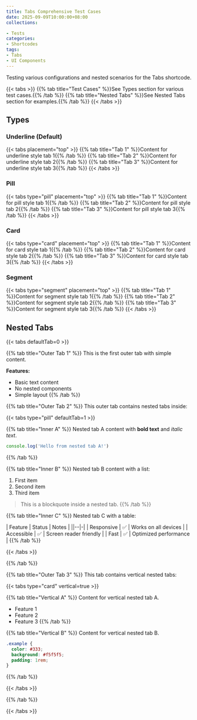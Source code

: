 ```yaml
---
title: Tabs Comprehensive Test Cases
date: 2025-09-09T10:00:00+08:00
collections:

- Tests
categories:
- Shortcodes
tags:
- Tabs
- UI Components
---
```


Testing various configurations and nested scenarios for the Tabs shortcode.

{{< tabs >}}
{{% tab title="Test Cases" %}}See Types section for various test cases.{{% /tab %}}
{{% tab title="Nested Tabs" %}}See Nested Tabs section for examples.{{% /tab %}}
{{< /tabs >}}

<!--more-->

## Types

### Underline (Default)

<!-- placement: top, bottom, left, right -->

{{< tabs placement="top" >}}
{{% tab title="Tab 1" %}}Content for underline style tab 1{{% /tab %}}
{{% tab title="Tab 2" %}}Content for underline style tab 2{{% /tab %}}
{{% tab title="Tab 3" %}}Content for underline style tab 3{{% /tab %}}
{{< /tabs >}}

### Pill

<!-- placement: top, bottom, left, right -->

{{< tabs type="pill" placement="top" >}}
{{% tab title="Tab 1" %}}Content for pill style tab 1{{% /tab %}}
{{% tab title="Tab 2" %}}Content for pill style tab 2{{% /tab %}}
{{% tab title="Tab 3" %}}Content for pill style tab 3{{% /tab %}}
{{< /tabs >}}

### Card

<!-- placement: top, bottom, left, right -->

{{< tabs type="card" placement="top" >}}
{{% tab title="Tab 1" %}}Content for card style tab 1{{% /tab %}}
{{% tab title="Tab 2" %}}Content for card style tab 2{{% /tab %}}
{{% tab title="Tab 3" %}}Content for card style tab 3{{% /tab %}}
{{< /tabs >}}

### Segment

<!-- placement: top, bottom, left, right -->

{{< tabs type="segment" placement="top" >}}
{{% tab title="Tab 1" %}}Content for segment style tab 1{{% /tab %}}
{{% tab title="Tab 2" %}}Content for segment style tab 2{{% /tab %}}
{{% tab title="Tab 3" %}}Content for segment style tab 3{{% /tab %}}
{{< /tabs >}}

## Nested Tabs

{{< tabs defaultTab=0 >}}

{{% tab title="Outer Tab 1" %}}
This is the first outer tab with simple content.

**Features:**

- Basic text content
- No nested components
- Simple layout
{{% /tab %}}

{{% tab title="Outer Tab 2" %}}
This outer tab contains nested tabs inside:

{{< tabs type="pill" defaultTab=1 >}}

{{% tab title="Inner A" %}}
Nested tab A content with **bold text** and _italic text_.

```javascript
console.log('Hello from nested tab A!')
```

{{% /tab %}}

{{% tab title="Inner B" %}}
Nested tab B content with a list:

1. First item
2. Second item
3. Third item

> This is a blockquote inside a nested tab.
{{% /tab %}}

{{% tab title="Inner C" %}}
Nested tab C with a table:

| Feature | Status | Notes |
||--|-|
| Responsive | ✅ | Works on all devices |
| Accessible | ✅ | Screen reader friendly |
| Fast | ✅ | Optimized performance |
{{% /tab %}}

{{< /tabs >}}

{{% /tab %}}

{{% tab title="Outer Tab 3" %}}
This tab contains vertical nested tabs:

{{< tabs type="card" vertical=true >}}

{{% tab title="Vertical A" %}}
Content for vertical nested tab A.

- Feature 1
- Feature 2
- Feature 3
{{% /tab %}}

{{% tab title="Vertical B" %}}
Content for vertical nested tab B.

```css
.example {
  color: #333;
  background: #f5f5f5;
  padding: 1rem;
}
```

{{% /tab %}}

{{< /tabs >}}

{{% /tab %}}

{{< /tabs >}}

